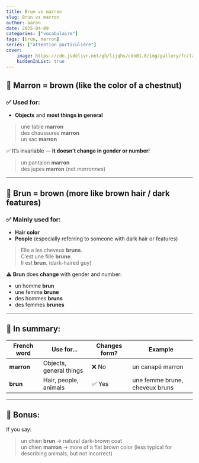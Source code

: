 ```yaml
---
title: Brun vs marron
slug: Brun vs marron
author: aaron
date: 2025-04-09
categories: ["vocabulaire"]
tags: [brun, marron]
series: ["attention particulière"]
cover: 
    image: https://cdn.jsdelivr.net/gh/lijqhs/cdn@1.8/img/gallery/fr/taylor-deas-melesh-2sFwfDAcgxo-unsplash.jpg
    hiddenInList: true
---
```


## 🌰 **Marron** = brown (like the color of a chestnut)

### ✅ Used for:
- **Objects** and **most things in general**  
> une table **marron**  
> des chaussures **marron**  
> un sac **marron**

✅ It’s invariable — **it doesn’t change in gender or number**!  
> un pantalon **marron**  
> des jupes **marron** (not *marronnes*)

---

## 🧔 **Brun** = brown (more like brown hair / dark features)

### ✅ Mainly used for:
- **Hair color**
- **People** (especially referring to someone with dark hair or features)

> Elle a les cheveux **bruns**.  
> C’est une fille **brune**.  
> Il est **brun**. (dark-haired guy)

⚠️ **Brun** does **change** with gender and number:
- un homme **brun**
- une femme **brune**
- des hommes **bruns**
- des femmes **brunes**

---

## 🎨 In summary:

| French word | Use for...                | Changes form? | Example                       |
|-------------|---------------------------|---------------|-------------------------------|
| **marron**  | Objects, general things    | ❌ No         | un canapé marron              |
| **brun**    | Hair, people, animals      | ✅ Yes        | une femme brune, cheveux bruns |

---

## 🧠 Bonus:

If you say:
> un chien **brun** → natural dark-brown coat  
> un chien **marron** → more of a flat brown color (less typical for describing animals, but not incorrect)
